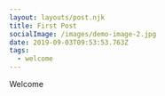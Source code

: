 ```yaml
---
layout: layouts/post.njk
title: First Post
socialImage: /images/demo-image-2.jpg
date: 2019-09-03T09:53:53.763Z
tags:
  - welcome
---
```

Welcome
